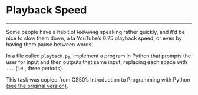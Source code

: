 # Playback Speed

---

Some people have a habit of ~~lecturing~~ speaking rather quickly, and it’d be nice to slow them down, a la YouTube’s 0.75 playback speed, or even by having them pause between words.

In a file called `playback.py`, implement a program in Python that prompts the user for input and then outputs that same input, replacing each space with `...` (i.e., three periods).

This task was copied from CS50’s Introduction to Programming with Python
[(see the original version)](https://cs50.harvard.edu/python/2022/psets/0/indoor/).
